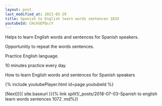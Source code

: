 ```yaml
---
layout: post
last_modified_at: 2021-03-29
title: Spanish to English learn words sentences 1833 
youtubeId: CHchGEPQccY
---
```

 
 
Helps to learn English words and sentences for Spanish speakers.

Opportunitiy to repeat the words sentences. 

Practice English language. 
 
10 minutes practice every day. 
 
How to learn English words and sentences for Spanish speakers 
 
{% include youtubePlayer.html id=page.youtubeId %}
 
 
[Next]({{ site.baseurl }}{% link  split1/_posts/2018-07-03-Spanish to english learn words sentences 1072 .md%})
 
